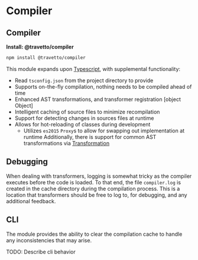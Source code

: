 <!-- This file was generated by @travetto/doc and should not be modified directly -->
<!-- Please modify https://github.com/travetto/travetto/tree/main/module/compiler/DOC.ts and execute "npx trv doc" to rebuild -->
# Compiler
## Compiler

**Install: @travetto/compiler**
```bash
npm install @travetto/compiler
```

This module expands upon [Typescript](https://typescriptlang.org), with supplemental functionality:
   
   *  Read `tsconfig.json` from the project directory to provide 
   *  Supports on-the-fly compilation, nothing needs to be compiled ahead of time
   *  Enhanced AST transformations, and transformer registration [object Object]
   *  Intelligent caching of source files to minimize recompilation
   *  Support for detecting changes in sources files at runtime
   *  Allows for hot-reloading of classes during development    
      *  Utilizes `es2015` `Proxy`s to allow for swapping out implementation at runtime
Additionally, there is support for common AST transformations via [Transformation](https://github.com/travetto/travetto/tree/main/module/transformer#readme "Functionality for AST transformations, with transformer registration, and general utils")
## Debugging
When dealing with transformers, logging is somewhat tricky as the compiler executes before the code is loaded.  To that end, the file `compiler.log` is created in the cache directory during the compilation process. This is a location that transformers should be free to log to, for debugging, and any additional feedback.

## CLI

The module provides the ability to clear the compilation cache to handle any inconsistencies that may arise.

TODO: Describe cli behavior
